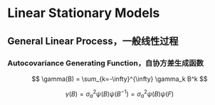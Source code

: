 # Linear Stationary Models

## General Linear Process，一般线性过程

### Autocovariance Generating Function，自协方差生成函数

$$
\gamma(B) = \sum_{k=-\infty}^{\infty} \gamma_k B^k
$$

$$
\gamma(B) = \sigma_a^2 \psi(B) \psi(B^{-1}) = \sigma_a^2 \psi(B) \psi(F)
$$